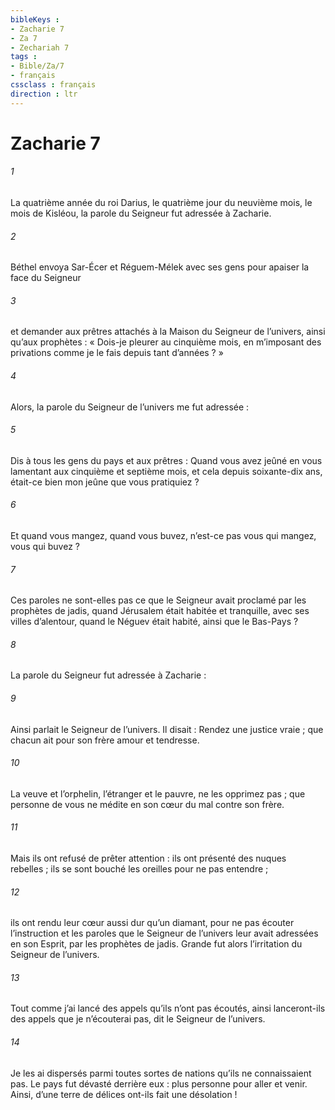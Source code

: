 ```yaml
---
bibleKeys : 
- Zacharie 7
- Za 7
- Zechariah 7
tags : 
- Bible/Za/7
- français
cssclass : français
direction : ltr
---
```


# Zacharie 7

###### 1
La quatrième année du roi Darius, le quatrième jour du neuvième mois, le mois de Kisléou, la parole du Seigneur fut adressée à Zacharie.
###### 2
Béthel envoya Sar-Écer et Réguem-Mélek avec ses gens pour apaiser la face du Seigneur
###### 3
et demander aux prêtres attachés à la Maison du Seigneur de l’univers, ainsi qu’aux prophètes : « Dois-je pleurer au cinquième mois, en m’imposant des privations comme je le fais depuis tant d’années ? »
###### 4
Alors, la parole du Seigneur de l’univers me fut adressée :
###### 5
Dis à tous les gens du pays et aux prêtres :
Quand vous avez jeûné en vous lamentant
aux cinquième et septième mois,
et cela depuis soixante-dix ans,
était-ce bien mon jeûne que vous pratiquiez ?
###### 6
Et quand vous mangez, quand vous buvez,
n’est-ce pas vous qui mangez, vous qui buvez ?
###### 7
Ces paroles ne sont-elles pas ce que le Seigneur avait proclamé
par les prophètes de jadis,
quand Jérusalem était habitée et tranquille,
avec ses villes d’alentour,
quand le Néguev était habité, ainsi que le Bas-Pays ?
###### 8
La parole du Seigneur fut adressée à Zacharie :
###### 9
Ainsi parlait le Seigneur de l’univers. Il disait : Rendez une justice vraie ; que chacun ait pour son frère amour et tendresse.
###### 10
La veuve et l’orphelin, l’étranger et le pauvre, ne les opprimez pas ; que personne de vous ne médite en son cœur du mal contre son frère.
###### 11
Mais ils ont refusé de prêter attention : ils ont présenté des nuques rebelles ; ils se sont bouché les oreilles pour ne pas entendre ;
###### 12
ils ont rendu leur cœur aussi dur qu’un diamant, pour ne pas écouter l’instruction et les paroles que le Seigneur de l’univers leur avait adressées en son Esprit, par les prophètes de jadis. Grande fut alors l’irritation du Seigneur de l’univers.
###### 13
Tout comme j’ai lancé des appels qu’ils n’ont pas écoutés, ainsi lanceront-ils des appels que je n’écouterai pas, dit le Seigneur de l’univers.
###### 14
Je les ai dispersés parmi toutes sortes de nations qu’ils ne connaissaient pas. Le pays fut dévasté derrière eux : plus personne pour aller et venir. Ainsi, d’une terre de délices ont-ils fait une désolation !
